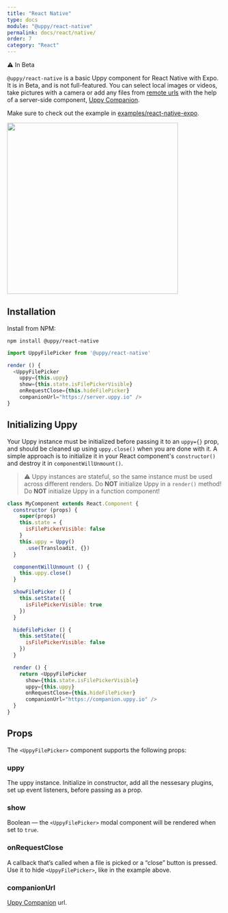```yaml
---
title: "React Native"
type: docs
module: "@uppy/react-native"
permalink: docs/react/native/
order: 7
category: "React"
---
```


⚠️ In Beta

`@uppy/react-native` is a basic Uppy component for React Native with Expo. It is in Beta, and is not full-featured. You can select local images or videos, take pictures with a camera or add any files from [remote urls](/docs/url) with the help of a server-side component, [Uppy Companion](/docs/companion).

Make sure to check out the example in [examples/react-native-expo](https://github.com/transloadit/uppy/tree/master/examples/react-native-expo).

<img width="400" src="/images/2019-04-11-react-native-ui-1.png">

## Installation

Install from NPM:

```shell
npm install @uppy/react-native
```

```js
import UppyFilePicker from '@uppy/react-native'

render () {
  <UppyFilePicker
    uppy={this.uppy}
    show={this.state.isFilePickerVisible}
    onRequestClose={this.hideFilePicker}
    companionUrl="https://server.uppy.io" />
}
```

## Initializing Uppy

Your Uppy instance must be initialized before passing it to an `uppy={}` prop, and should be cleaned up using `uppy.close()` when you are done with it. A simple approach is to initialize it in your React component's `constructor()` and destroy it in `componentWillUnmount()`.

> ⚠ Uppy instances are stateful, so the same instance must be used across different renders.
> Do **NOT** initialize Uppy in a `render()` method!
> Do **NOT** initialize Uppy in a function component!

```js
class MyComponent extends React.Component {
  constructor (props) {
    super(props)
    this.state = {
      isFilePickerVisible: false
    }
    this.uppy = Uppy()
      .use(Transloadit, {})
  }

  componentWillUnmount () {
    this.uppy.close()
  }

  showFilePicker () {
    this.setState({
      isFilePickerVisible: true
    })
  }

  hideFilePicker () {
    this.setState({
      isFilePickerVisible: false
    })
  }

  render () {
    return <UppyFilePicker
      show={this.state.isFilePickerVisible}
      uppy={this.uppy}
      onRequestClose={this.hideFilePicker}
      companionUrl="https://companion.uppy.io" />
  }
}
```

## Props

The `<UppyFilePicker>` component supports the following props:

### uppy

The uppy instance. Initialize in constructor, add all the nessesary plugins, set up event listeners, before passing as a prop.

### show

Boolean — the `<UppyFilePicker>` modal component will be rendered when set to `true`.

### onRequestClose

A callback that’s called when a file is picked or a “close” button is pressed. Use it to hide `<UppyFilePicker>`, like in the example above.

### companionUrl

[Uppy Companion](/docs/companion/) url.
